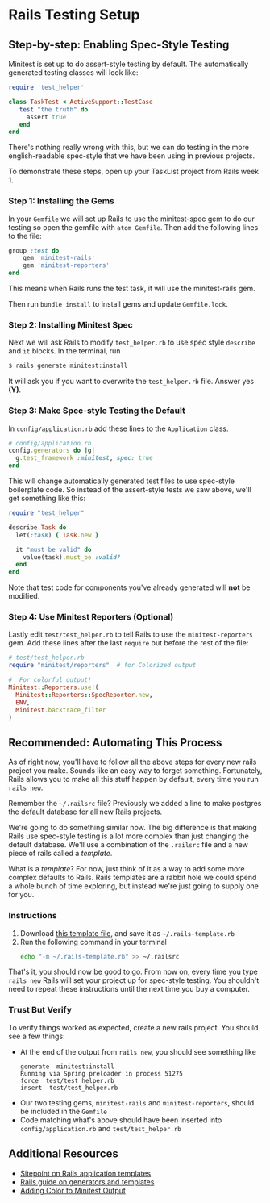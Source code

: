 # Rails Testing Setup

## Step-by-step: Enabling Spec-Style Testing
Minitest is set up to do assert-style testing by default. The automatically generated testing classes will look like:

```ruby
require 'test_helper'

class TaskTest < ActiveSupport::TestCase
   test "the truth" do
     assert true
   end
end
```

There's nothing really wrong with this, but we can do testing in the more english-readable spec-style that we have been using in previous projects.

To demonstrate these steps, open up your TaskList project from Rails week 1.

### Step 1: Installing the Gems

In your `Gemfile` we will set up Rails to use the minitest-spec gem to do our testing so open the gemfile with `atom Gemfile`.  Then add the following lines to the file:

```ruby
group :test do
	gem 'minitest-rails'
	gem 'minitest-reporters'
end
```

This means when Rails runs the test task, it will use the minitest-rails gem.  

Then run `bundle install` to install gems and update `Gemfile.lock`.

### Step 2: Installing Minitest Spec

Next we will ask Rails to modify `test_helper.rb` to use spec style `describe` and `it` blocks. In the terminal, run

```bash
$ rails generate minitest:install
```

It will ask you if you want to overwrite the `test_helper.rb` file.  Answer yes **(Y)**.

### Step 3: Make Spec-style Testing the Default

In `config/application.rb` add these lines to the `Application` class.

```ruby
# config/application.rb
config.generators do |g|
  g.test_framework :minitest, spec: true
end
```

This will change automatically generated test files to use spec-style boilerplate code. So instead of the assert-style tests we saw above, we'll get something like this:

```ruby
require "test_helper"

describe Task do
  let(:task) { Task.new }

  it "must be valid" do
    value(task).must_be :valid?
  end
end
```

Note that test code for components you've already generated will **not** be modified.

### Step 4: Use Minitest Reporters (Optional)

Lastly edit `test/test_helper.rb` to tell Rails to use the `minitest-reporters` gem. Add these lines after the last `require` but before the rest of the file:

```ruby
# test/test_helper.rb
require "minitest/reporters"  # for Colorized output

#  For colorful output!
Minitest::Reporters.use!(
  Minitest::Reporters::SpecReporter.new,
  ENV,
  Minitest.backtrace_filter
)
```

## Recommended: Automating This Process

As of right now, you'll have to follow all the above steps for every new rails project you make. Sounds like an easy way to forget something. Fortunately, Rails allows you to make all this stuff happen by default, every time you run `rails new`.

Remember the `~/.railsrc` file? Previously we added a line to make postgres the default database for all new Rails projects.

We're going to do something similar now. The big difference is that making Rails use spec-style testing is a lot more complex than just changing the default database. We'll use a combination of the `.railsrc` file and a new piece of rails called a _template_.

What is a _template_? For now, just think of it as a way to add some more complex defaults to Rails. Rails templates are a rabbit hole we could spend a whole bunch of time exploring, but instead we're just going to supply one for you.

### Instructions

1. Download [this template file](https://github.com/Ada-Developers-Academy/textbook-curriculum/blob/master/09-intermediate-rails/reference/.rails-template.rb), and save it as `~/.rails-template.rb`
1. Run the following command in your terminal
    ```bash
    echo "-m ~/.rails-template.rb" >> ~/.railsrc
    ```

That's it, you should now be good to go. From now on, every time you type `rails new` Rails will set your project up for spec-style testing. You shouldn't need to repeat these instructions until the next time you buy a computer.

### Trust But Verify

To verify things worked as expected, create a new rails project. You should see a few things:

- At the end of the output from `rails new`, you should see something like
    ```
    generate  minitest:install
    Running via Spring preloader in process 51275
    force  test/test_helper.rb
    insert  test/test_helper.rb
    ```
- Our two testing gems, `minitest-rails` and `minitest-reporters`, should be included in the `Gemfile`
- Code matching what's above should have been inserted into `config/application.rb` and `test/test_helper.rb`

## Additional Resources

- [Sitepoint on Rails application templates](https://www.sitepoint.com/rails-application-templates-real-world/)
- [Rails guide on generators and templates](http://guides.rubyonrails.org/generators.html)
- [Adding Color to Minitest Output](http://chriskottom.com/blog/2014/06/dress-up-your-minitest-output/)
